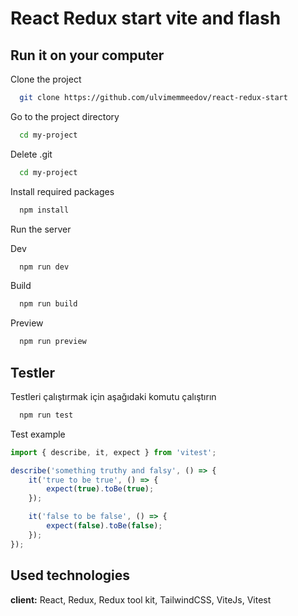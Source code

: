 
# React Redux start vite and flash

## Run it on your computer

Clone the project

```bash
  git clone https://github.com/ulvimemmeedov/react-redux-start
```

Go to the project directory

```bash
  cd my-project
```

Delete .git

```bash
  cd my-project
```

Install required packages

```bash
  npm install
```

Run the server

Dev

```bash
  npm run dev
```

  
Build

```bash
  npm run build
```

Preview

```bash
  npm run preview
```

## Testler

Testleri çalıştırmak için aşağıdaki komutu çalıştırın

```bash
  npm run test
```

Test example

```js
import { describe, it, expect } from 'vitest';

describe('something truthy and falsy', () => {
    it('true to be true', () => {
        expect(true).toBe(true);
    });

    it('false to be false', () => {
        expect(false).toBe(false);
    });
});
```

## Used technologies

**client:** React, Redux, Redux tool kit, TailwindCSS, ViteJs, Vitest

 